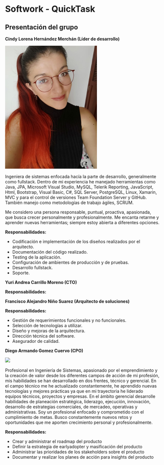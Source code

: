 <h1>Softwork - QuickTask</h1>

<h2>Presentación del grupo</h2>

<b>Cindy Lorena Hernández Merchán (Líder de desarrollo)</b>

<p align="left"> <img src="https://github.com/IngSwEspec2030/QuickStart/blob/master/WhatsApp%20Image%202020-08-07%20at%207.31.39%20PM.jpeg" width="300"/></p> 


Ingeniera de sistemas enfocada hacía la parte de desarrollo, generalmente como fullstack. Dentro de mi experiencia he manejado herramientas como Java, JPA, Microsoft Visual Studio, MySQL, Telerik Reporting, JavaScript, Html, Bootstrap, Visual Basic, C#, SQL Server, PostgreSQL, Linux, Xamarin, MVC y para el control de versiones Team Foundation Server y GitHub. También manejo como metodologías de trabajo ágiles, SCRUM.

Me considero una persona responsable, puntual, proactiva, apasionada, que busca crecer personalmente y profesionalmente. Me encanta retarme y aprender nuevas herramientas; siempre estoy abierta a diferentes opciones.

<b>Responsabilidades:</b>
  - Codificación e implementación de los diseños realizados por el arquitecto.
  - Documentación del código realizado.
  - Testing de la aplicación.
  - Configuración de ambientes de producción y de pruebas.
  - Desarrollo fullstack.
  - Soporte.
  
<b>Yuri Andrea Carrillo Moreno (CTO)</b>

<b>Responsabilidades:</b>

<b>Francisco Alejandro Niño Suarez (Arquitecto de soluciones)</b>

<b>Responsabilidades:</b>
 - Gestión de requerimientos funcionales y no funcionales.
 - Selección de tecnologías a utilizar.
 - Diseño y mejoras de la arquitectura.
 - Dirección técnica del software.
 - Asegurador de calidad.

<b>Diego Armando Gomez Cuervo (CPO)</b>

<p align="left"> <img src="https://avatars2.githubusercontent.com/u/1482074?s=460&u=104af5fa3617a34e84ce2383b94066572abcbfbe&v=4" width="300"/></p> 

Profesional en Ingeniería de Sistemas, apasionado por el emprendimiento y la creación de valor desde los diferentes campos de acción de mi profesión, mis habilidades se han desarrollado en dos frentes, técnico y gerencial. En el campo técnico me he actualizado constantemente, he aprendido nuevas tecnologías y mejores prácticas ya que en mi trayectoria he liderado equipos técnicos, proyectos y empresas. En el ámbito gerencial desarrolle habilidades de planeación estratégica, liderazgo, ejecución, innovación, desarrollo de estrategias comerciales, de mercadeo, operativas y administrativas. Soy un profesional enfocado y comprometido con el cumplimiento de metas. Busco constantemente nuevos retos y oportunidades que me aporten crecimiento personal y profesionalmente.

<b>Responsabilidades:</b>

<ul>
  <li>Crear y administrar el roadmap del producto</li>
  <li>Definir la estrategia de earlyadopter y masificación del producto</li>
  <li>Administrar las prioridades de los stakeholders sobre el producto</li>
  <li>Documentar y realizar los planes de acción para insights del producto</li>
</ul>
